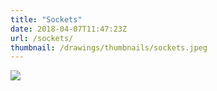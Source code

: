 ```yaml
---
title: "Sockets"
date: 2018-04-07T11:47:23Z
url: /sockets/
thumbnail: /drawings/thumbnails/sockets.jpeg
---
```

<a href='/drawings/sockets.jpeg'><img src='/drawings/sockets.jpeg'></a>
